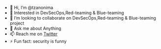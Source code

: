 - 👋 Hi, I’m @tzanonima
- 👀 Interested in DevSecOps,Red-teaming & Blue-teaming
- 💞️ I’m looking to collaborate on DevSecOps,Red-teaming & Blue-teaming project
- 💬 Ask me about Anything
- 📫 Reach me on <a href="https://twitter.com/tzanonima">Twitter</a>
- ⚡ Fun fact: security is funny

<!---
tzanonima/tzanonima is a ✨ special ✨ repository because its `README.md` (this file) appears on your GitHub profile.
You can click the Preview link to take a look at your changes.
--->
